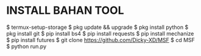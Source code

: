 # INSTALL BAHAN TOOL
$ termux-setup-storage
$ pkg update && upgrade
$ pkg install python
$ pkg install git
$ pip install bs4
$ pip install requests
$ pip install mechanize
$ pip install futures
$ git clone https://github.com/Dicky-XD/MSF
$ cd MSF
$ python run.py
